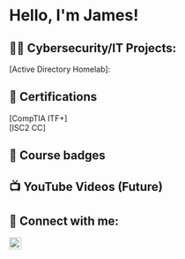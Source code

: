 <h1>Hello, I'm James! </h1>

<h2>👨‍💻 Cybersecurity/IT Projects:</h2>
[Active Directory Homelab]:

<h2>📄 Certifications </h2>
[CompTIA ITF+] <br>
[ISC2 CC]

<h2> 🥇 Course badges </h2>
  



<h2>📺 YouTube Videos (Future)</h2>


<h2> 🤳 Connect with me:</h2>


[<img align="left" alt="www.linkedin.com/in/james-helman-9439ab231 | LinkedIn" width="22px" src="https://cdn.jsdelivr.net/npm/simple-icons@v3/icons/linkedin.svg"/>][linkedin]


[linkedin]:www.linkedin.com/in/james-helman-9439ab231

<!--
**JamesH11** is a ✨ _special_ ✨ repository because its `README.md` (this file) appears on your GitHub profile.

Here are some ideas to get you started:

- 🔭 I’m currently working on ...
- 🌱 I’m currently learning ...
- 👯 I’m looking to collaborate on ...
- 🤔 I’m looking for help with ...
- 💬 Ask me about ...
- 📫 How to reach me: ...
- 😄 Pronouns: ...
- ⚡ Fun fact: ...
-->
